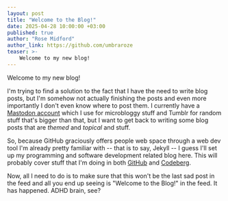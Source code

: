 ```yaml
---
layout: post
title: "Welcome to the Blog!"
date: 2025-04-28 10:00:00 +03:00
published: true
author: "Rose Midford"
author_link: https://github.com/umbraroze
teaser: >-
    Welcome to my new blog!
---
```


Welcome to my new blog!

I'm trying to find a solution to the fact that I have the need to write
blog posts, but I'm somehow not actually finishing the posts and even
more importantly I don't even know where to post them. I currently
have a [Mastodon account](https://tech.lgbt/@umbraroze) which I use
for microbloggy stuff and Tumblr for random stuff that's bigger than
that, but I want to get back to writing some blog posts that are
*themed* and *topical* and stuff.

So, because GitHub graciously offers people web space through a web dev
tool I'm already pretty familiar with -- that is to say, Jekyll -- I guess
I'll set up my programming and software development related blog here.
This will probably cover stuff that I'm doing in both
[GitHub](https://github.com/umbraroze) and
[Codeberg](https://codeberg.org/umbraroze).

Now, all I need to do is to make sure that this won't be the last sad
post in the feed and all you end up seeing is "Welcome to the Blog!" in
the feed. It has happened. ADHD brain, see?
